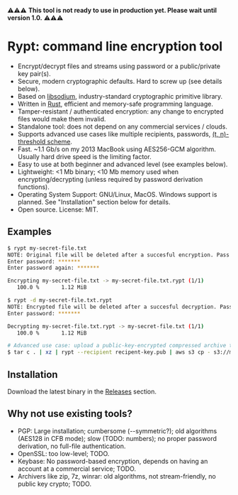 <!-- TODO: build badges -->

⚠️⚠️⚠️ **This tool is not ready to use in production yet. Please wait until version 1.0.** ⚠️⚠️⚠️


# Rypt: command line encryption tool
 * Encrypt/decrypt files and streams using password or a public/private key pair(s).
 * Secure, modern cryptographic defaults. Hard to screw up (see details below).
 * Based on [libsodium](https://libsodium.gitbook.io/doc/), industry-standard cryptographic primitive library.
 * Written in [Rust](https://www.rust-lang.org/), efficient and memory-safe programming language.
 * Tamper-resistant / authenticated encryption: any change to encrypted files would make them invalid.
 * Standalone tool: does not depend on any commercial services / clouds.
 * Supports advanced use cases like multiple recipients, passwords, [(t, n)-threshold scheme](https://en.wikipedia.org/wiki/Secret_sharing).
 * Fast. ~1.1 Gb/s on my 2013 MacBook using AES256-GCM algorithm. Usually hard drive speed is the limiting factor.
 * Easy to use at both beginner and advanced level (see examples below).
 * Lightweight: <1 Mb binary; <10 Mb memory used when encrypting/decrypting (unless required by password derivation functions).
 * Operating System Support: GNU/Linux, MacOS. Windows support is planned. See "Installation" section below for details.
 * Open source. License: MIT.

## Examples
```bash
$ rypt my-secret-file.txt
NOTE: Original file will be deleted after a succesful encryption. Pass -k to keep it.
Enter password: *******
Enter password again: *******

Encrypting my-secret-file.txt -> my-secret-file.txt.rypt (1/1)
   100.0 %       1.12 MiB

$ rypt -d my-secret-file.txt.rypt
NOTE: Encrypted file will be deleted after a succesful decryption. Pass -k to keep it.
Enter password: *******

Decrypting my-secret-file.txt.rypt -> my-secret-file.txt (1/1)
   100.0 %       1.12 MiB

# Advanced use case: upload a public-key-encrypted compressed archive to S3
$ tar c . | xz | rypt --recipient recipent-key.pub | aws s3 cp - s3://mybucket/archive.xz.rypt


```

## Installation
Download the latest binary in the [Releases](https://github.com/ashtuchkin/rypt/releases) section.


## Why not use existing tools?
 * PGP: Large installation; cumbersome (--symmetric?); old algorithms (AES128 in CFB mode); slow (TODO: numbers); no proper password derivation, no full-file authentication.
 * OpenSSL: too low-level; TODO.
 * Keybase: No password-based encryption, depends on having an account at a commercial service; TODO.
 * Archivers like zip, 7z, winrar: old algorithms, not stream-friendly, no public key crypto; TODO.

